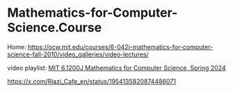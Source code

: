 # Mathematics-for-Computer-Science.Course
Home: https://ocw.mit.edu/courses/6-042j-mathematics-for-computer-science-fall-2010/video_galleries/video-lectures/

video playlist:
[MIT 6.1200J Mathematics for Computer Science, Spring 2024](https://www.youtube.com/playlist?list=PLUl4u3cNGP61VNvICqk2HXJTonnKgAc9d)

https://x.com/Riazi_Cafe_en/status/1954135820874486071
